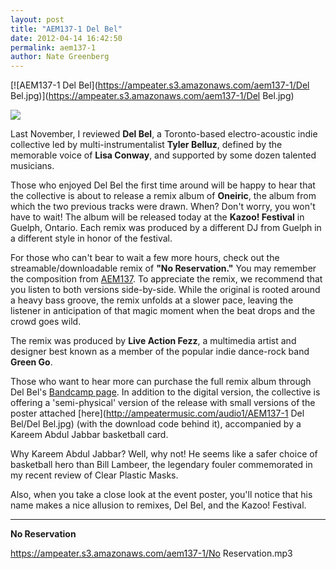 ```yaml
---
layout: post
title: "AEM137-1 Del Bel"
date: 2012-04-14 16:42:50
permalink: aem137-1
author: Nate Greenberg
---
```

[![AEM137-1 Del Bel](https://ampeater.s3.amazonaws.com/aem137-1/Del Bel.jpg)](https://ampeater.s3.amazonaws.com/aem137-1/Del Bel.jpg)

[![](https://ampeater.s3.amazonaws.com/aem137-1/Del-Bel.jpg)](https://ampeater.s3.amazonaws.com/aem137-1/Del-Bel.jpg)

Last November, I reviewed **Del Bel**, a Toronto-based electro-acoustic indie collective led by multi-instrumentalist **Tyler Belluz**, defined by the memorable voice of **Lisa Conway**, and supported by some dozen talented musicians.

<!-- more -->

Those who enjoyed Del Bel the first time around will be happy to hear that the collective is about to release a remix album of **Oneiric**, the album from which the two previous tracks were drawn. When? Don't worry, you won't have to wait! The album will be released today at the **Kazoo! Festival** in Guelph, Ontario. Each remix was produced by a different DJ from Guelph in a different style in honor of the festival.

For those who can't bear to wait a few more hours, check out the streamable/downloadable remix of **"No Reservation."** You may remember the composition from [AEM137](http://ampeatermusic.com/aem137). To appreciate the remix, we recommend that you listen to both versions side-by-side. While the original is rooted around a heavy bass groove, the remix unfolds at a slower pace, leaving the listener in anticipation of that magic moment when the beat drops and the crowd goes wild.

The remix was produced by **Live Action Fezz**, a multimedia artist and designer best known as a member of the popular indie dance-rock band **Green Go**.

Those who want to hear more can purchase the full remix album through Del Bel's [Bandcamp page](http://delbel.bandcamp.com/album/kareemix-abdel-jabbel). In addition to the digital version, the collective is offering a 'semi-physical' version of the release with small versions of the poster attached [here](http://ampeatermusic.com/audio1/AEM137-1 Del Bel/Del Bel.jpg) (with the download code behind it), accompanied by a Kareem Abdul Jabbar basketball card.

Why Kareem Abdul Jabbar? Well, why not! He seems like a safer choice of basketball hero than Bill Lambeer, the legendary fouler commemorated in my recent review of Clear Plastic Masks.

Also, when you take a close look at the event poster, you'll notice that his name makes a nice allusion to remixes, Del Bel, and the Kazoo! Festival.

---

**No Reservation**

https://ampeater.s3.amazonaws.com/aem137-1/No Reservation.mp3

